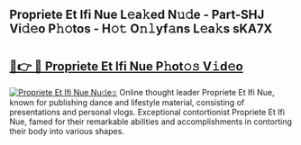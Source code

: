 ## Propriete Et Ifi Nue L𝚎a𝚔ed N𝚞𝚍e - Part-SHJ Vi𝚍𝚎o P𝚑𝚘tos - H𝚘𝚝 O𝚗𝚕yf𝚊ns L𝚎a𝚔s sKA7X

# <h2><a href="http://kf0xf4.oniu.top/?m=Propriete+Et+Ifi+Nue">🔗👉 🔴 Propriete Et Ifi Nue P𝚑ot𝚘𝚜 V𝚒d𝚎o</a></h2>

[![Propriete Et Ifi Nue Nu𝚍e𝚜](https://i.imgur.com/0qMVB7G.gif)](http://kf0xf4.oniu.top/?m=Propriete+Et+Ifi+Nue)
Online thought leader Propriete Et Ifi Nue, known for publishing dance and lifestyle material, consisting of presentations and personal vlogs. Exceptional contortionist Propriete Et Ifi Nue, famed for their remarkable abilities and accomplishments in contorting their body into various shapes.  
